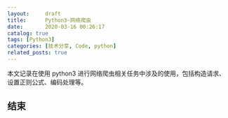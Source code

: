 ```yaml
---
layout:     draft
title:      Python3-网络爬虫
date:       2020-03-16 00:26:17
catalog: true
tags: [Python3]
categories: [技术分享, Code, python]
related_posts: true
---
```

本文记录在使用 python3 进行网络爬虫相关任务中涉及的使用，包括构造请求、设置正则公式、编码处理等。
<!-- more -->

## 

## 结束



[^1]: [python3之requests](https://www.cnblogs.com/zhangxinqi/p/9201594.html#_label5)
[^2]: [Python中正则表达式的详细教程](https://www.jb51.net/article/65286.htm)
[^3]: [Python中正则匹配TAB及空格的小技巧](https://blog.csdn.net/Jerry_1126/article/details/80714273)
[^4]: [Python 3 类型转换指南](https://shockerli.net/post/python3-data-type-convert/)
[^5]: [HTTP 代理原理及实现](https://imququ.com/post/web-proxy.html)
[^6]: [模拟发送http请求的工具](https://www.bbsmax.com/A/qVdebxNnzP/)
[^7]: [爬虫IP代理池](https://github.com/jhao104/proxy_pool)
[^8]: [四种常见的 POST 提交数据方式](https://imququ.com/post/four-ways-to-post-data-in-http.html)